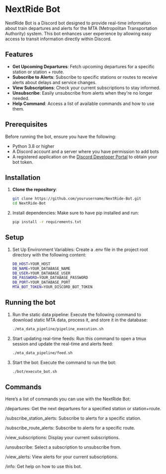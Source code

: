 # NextRide Bot

NextRide Bot is a Discord bot designed to provide real-time information about train departures and alerts for the MTA (Metropolitan Transportation Authority) system. This bot enhances user experience by allowing easy access to transit information directly within Discord.

## Features

- **Get Upcoming Departures**: Fetch upcoming departures for a specific station or station + route.
- **Subscribe to Alerts**: Subscribe to specific stations or routes to receive alerts about delays and service changes.
- **View Subscriptions**: Check your current subscriptions to stay informed.
- **Unsubscribe**: Easily unsubscribe from alerts when they're no longer needed.
- **Help Command**: Access a list of available commands and how to use them.

## Prerequisites

Before running the bot, ensure you have the following:

- Python 3.8 or higher
- A Discord account and a server where you have permission to add bots
- A registered application on the [Discord Developer Portal](https://discord.com/developers/applications) to obtain your bot token.

## Installation

1. **Clone the repository**:
   ```bash
   git clone https://github.com/yourusername/NextRide-Bot.git
   cd NextRide-Bot
   
2. Install dependencies: Make sure to have pip installed and run:
    ```bash
    pip install -r requirements.txt

## Setup

1. Set Up Environment Variables: Create a .env file in the project root directory with the following content:
    ```bash
    DB_HOST=YOUR_HOST
    DB_NAME=YOUR_DATABASE_NAME
    DB_USER=YOUR_DATABASE_USER
    DB_PASSWORD=YOUR_DATABASE_PASSWORD
    DB_PORT=YOUR_DATABASE_PORT
    MTA_BOT_TOKEN=YOUR_DISCORD_BOT_TOKEN

## Running the bot

1. Run the static data pipeline: Execute the following command to download static MTA data, process it, and store it in the database:
    ```bash
    ./mta_data_pipeline/pipeline_execution.sh
2. Start updating real-time feeds: Run this command to open a tmux session and update the real-time and alerts feed:
    ```bash
    ./mta_data_pipeline/feed.sh
4. Start the bot: Execute the command to run the bot:
    ```bash
    ./bot/execute_bot.sh

## Commands

Here’s a list of commands you can use with the NextRide Bot:

/departures: Get the next departures for a specified station or station+route.

/subscribe_station_alerts: Subscribe to alerts for a specific station.

/subscribe_route_alerts: Subscribe to alerts for a specific route.

/view_subscriptions: Display your current subscriptions.

/unsubscribe: Select a subscription to unsubscribe from.

/view_alerts: View alerts for your current subscriptions.

/info: Get help on how to use this bot.
